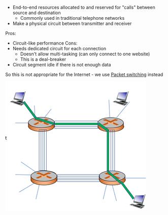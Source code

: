 - End-to-end resources allocated to and reserved for "calls" between source and destination
	- Commonly used in traditional telephone networks
- Make a physical circuit between transmitter and receiver

Pros:
- Circuit-like performance
Cons:
- Needs dedicated circuit for each connection
  - Doesn't allow multi-tasking (can only connect to one website)
  - This is a deal-breaker
- Circuit segment idle if there is not enough data

So this is not appropriate for the Internet - we use [Packet switching](OSI%20layers/Link%20layer/Packet%20switching.md) instead

![circuit switching](circuit%20switching.png)
